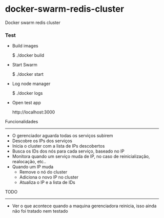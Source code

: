 # docker-swarm-redis-cluster
Docker swarm redis cluster


### Test

* Build images

	$ ./docker build

* Start Swarm

	$ ./docker start

* Log node manager

	$ ./docker logs

* Open test app

	http://localhost:3000


Funcionalidades
_______________

- O gerenciador aguarda todas os serviços subirem
- Descobre os IPs dos serviços
- Inicia o cluster com a lista de IPs descobertos
- Busca os IDs dos nós para cada serviço, baseado no IP
- Monitora quando um serviço muda de IP, no caso de reinicialização, realocação, etc..
- Quando um IP muda 
	* Remove o nó do cluster
	* Adiciona o novo IP no cluster
	* Atualiza o IP e a lista de IDs


TODO
____

- Ver o que acontece quando a maquina gerenciadora reinicia, isso ainda não foi tratado nem testado	
	 